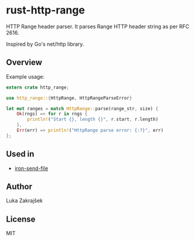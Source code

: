 # rust-http-range

HTTP Range header parser. It parses Range HTTP header string as per RFC 2616.

Inspired by Go's net/http library.

## Overview

Example usage:

```rust
extern crate http_range;

use http_range::{HttpRange, HttpRangeParseError}

let mut ranges = match HttpRange::parse(range_str, size) {
    Ok(rngs) => for r in rngs {
        println!("Start {}, length {}", r.start, r.length)
    },
    Err(err) => println!("HttpRange parse error: {:?}", err)
};
```

## Used in

- [iron-send-file](https://github.com/bancek/iron-send-file)

## Author

Luka Zakrajšek

## License

MIT
